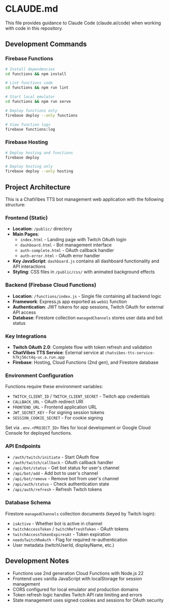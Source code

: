 # CLAUDE.md

This file provides guidance to Claude Code (claude.ai/code) when working with code in this repository.

## Development Commands

### Firebase Functions
```bash
# Install dependencies
cd functions && npm install

# Lint functions code
cd functions && npm run lint

# Start local emulator
cd functions && npm run serve

# Deploy functions only
firebase deploy --only functions

# View function logs
firebase functions:log
```

### Firebase Hosting
```bash
# Deploy hosting and functions
firebase deploy

# Deploy hosting only
firebase deploy --only hosting
```

## Project Architecture

This is a ChatVibes TTS bot management web application with the following structure:

### Frontend (Static)
- **Location**: `/public/` directory
- **Main Pages**: 
  - `index.html` - Landing page with Twitch OAuth login
  - `dashboard.html` - Bot management interface 
  - `auth-complete.html` - OAuth callback handler
  - `auth-error.html` - OAuth error handler
- **Key JavaScript**: `dashboard.js` contains all dashboard functionality and API interactions
- **Styling**: CSS files in `/public/css/` with animated background effects

### Backend (Firebase Cloud Functions)
- **Location**: `/functions/index.js` - Single file containing all backend logic
- **Framework**: Express.js app exported as `webUi` function
- **Authentication**: JWT tokens for app sessions, Twitch OAuth for external API access
- **Database**: Firestore collection `managedChannels` stores user data and bot status

### Key Integrations
- **Twitch OAuth 2.0**: Complete flow with token refresh and validation
- **ChatVibes TTS Service**: External service at `chatvibes-tts-service-h7kj56ct4q-uc.a.run.app`
- **Firebase**: Hosting, Cloud Functions (2nd gen), and Firestore database

### Environment Configuration
Functions require these environment variables:
- `TWITCH_CLIENT_ID` / `TWITCH_CLIENT_SECRET` - Twitch app credentials
- `CALLBACK_URL` - OAuth redirect URI 
- `FRONTEND_URL` - Frontend application URL
- `JWT_SECRET_KEY` - For signing session tokens
- `SESSION_COOKIE_SECRET` - For cookie signing

Set via `.env.<PROJECT_ID>` files for local development or Google Cloud Console for deployed functions.

### API Endpoints
- `/auth/twitch/initiate` - Start OAuth flow
- `/auth/twitch/callback` - OAuth callback handler  
- `/api/bot/status` - Get bot status for user's channel
- `/api/bot/add` - Add bot to user's channel
- `/api/bot/remove` - Remove bot from user's channel
- `/api/auth/status` - Check authentication state
- `/api/auth/refresh` - Refresh Twitch tokens

### Database Schema
Firestore `managedChannels` collection documents (keyed by Twitch login):
- `isActive` - Whether bot is active in channel
- `twitchAccessToken` / `twitchRefreshToken` - OAuth tokens
- `twitchAccessTokenExpiresAt` - Token expiration
- `needsTwitchReAuth` - Flag for required re-authentication
- User metadata (twitchUserId, displayName, etc.)

## Development Notes

- Functions use 2nd generation Cloud Functions with Node.js 22
- Frontend uses vanilla JavaScript with localStorage for session management
- CORS configured for local emulator and production domains
- Token refresh logic handles Twitch API rate limiting and errors
- State management uses signed cookies and sessions for OAuth security
